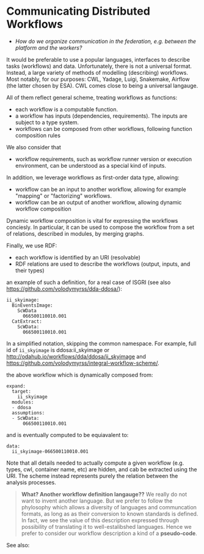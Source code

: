 # Communicating Distributed Workflows

* *How do we organize communication in the federation, e.g. between the platform and the workers?*


It would be preferable to use a popular languages, interfaces to describe tasks (workflows) and data.  Unfortunately, there is not a universal format. 
Instead, a large variety of methods of modelling (describing) workflows. Most notably, for our purposes: CWL, Yadage, Luigi, Snakemake, Airflow (the latter chosen by ESA).
CWL comes close to being a universal langauge.


All of them reflect general scheme, treating workflows as functions:

* each workflow is a computable function. 
* a workflow has inputs (dependencies, requirements). The inputs are subject to a type system. 
* workflows can be composed from other workflows, following function composition rules

We also consider that

* workflow requirements, such as workflow runner version or execution environment, can be understood as a special kind of inputs.

In addition, we leverage workflows as first-order data type, allowing:

* workflow can be an input to another workflow, allowing for example "mapping" or "factorizing" workflows.
* workflow can be an output of another workflow, allowing dynamic workflow composition

Dynamic workflow composition is vital for expressing the workflows conciesly. In particular, it can be used to compose the workflow from a set of relations, described in modules, by merging graphs. 

Finally, we use RDF:

* each workflow is identified by an URI (resolvable)
* RDF relations are used to describe the workflows (output, inputs, and their types)

an example of such a definition, for a real case of ISGRI (see also https://github.com/volodymyrss/dda-ddosa/):

```
ii_skyimage:
  BinEventsImage:
    ScWData
      066500110010.001  
  CatExtract:
    ScWData:
      066500110010.001  
```
In a simplified notation, skipping the common namespace. For example, full id of `ii_skyimage` is ddosa:ii_skyimage or http://odahub.io/workflows/dda/ddosa/ii_skyimage and https://github.com/volodymyrss/integral-workflow-scheme/.

the above workflow which is dynamically composed from:

```
expand:
  target:
    ii_skyimage
  modules:  
  - ddosa
  assumptions:
  - ScWData:
      066500110010.001  
```

and is eventually computed to be equiavalent to:

```
data:
  ii_skyimage-066500110010.001
```

Note that all details needed to actually compute a given workflow (e.g. types, cwl, container name, etc) are hidden, and cab be extracted using the URI. The scheme instead represents purely the relation between the analysis processes.


> **What? Another workflow definition langauge??**
> We really do not want to invent another language. But we prefer to follow the phylosophy which allows a diversity of languages and communcation formats, as long as as their conversion to known standards is defined. In fact, we see the value of this description expressed through possibility of translating it to well-estalibshed languages.
> Hence we prefer to consider our workflow description a kind of a **pseudo-code**.

See also: 
